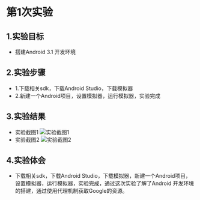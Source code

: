 # 第1次实验
 
## 1.实验目标
* 搭建Android 3.1 开发环境
 
## 2.实验步骤
* 1.下载相关sdk，下载Android Studio，下载模拟器
* 2.新建一个Android项目，设置模拟器，运行模拟器，实验完成
 
## 3.实验结果
* 实验截图1
![实验截图1](https://raw.githubusercontent.com/OrangeHap/android-labs-2018/master/soft1614080902329/soft1614080902329_1.png)
* 实验截图2
![实验截图2](https://raw.githubusercontent.com/OrangeHap/android-labs-2018/master/soft1614080902329/soft1614080902329_2.png)

## 4.实验体会 
* 下载相关sdk，下载Android Studio，下载模拟器，新建一个Android项目，设置模拟器，运行模拟器，实验完成，通过这次实验了解了Android 开发环境的搭建，通过使用代理机制获取Google的资源。
